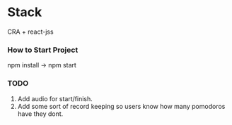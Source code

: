 # Stack

CRA + react-jss

### How to Start Project

npm install -> npm start

### TODO

1. Add audio for start/finish.
2. Add some sort of record keeping so users know how many pomodoros have they
   dont.
